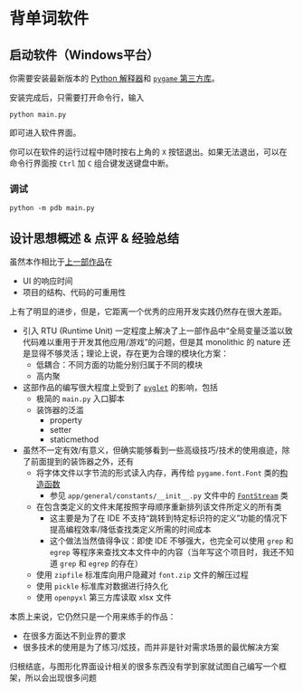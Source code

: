 # 背单词软件

## 启动软件（Windows平台）

你需要安装最新版本的 [Python 解释器](https://www.python.org/downloads/)和 [`pygame` 第三方库](https://www.pygame.org/wiki/GettingStarted#Pygame%20Installation)。

安装完成后，只需要打开命令行，输入
```
python main.py
```
即可进入软件界面。

你可以在软件的运行过程中随时按右上角的 `X` 按钮退出。如果无法退出，可以在命令行界面按 `Ctrl` 加 `C` 组合键发送键盘中断。

### 调试

```
python -m pdb main.py
```

## 设计思想概述 & 点评 & 经验总结

虽然本作相比于[上一部作品](https://github.com/wertolf/draw-card-life)在
* UI 的响应时间
* 项目的结构、代码的可重用性

上有了明显的进步，但是，它距离一个优秀的应用开发实践仍然存在很大差距。

* 引入 RTU (Runtime Unit) 一定程度上解决了上一部作品中“全局变量泛滥以致代码难以重用于开发其他应用/游戏”的问题，但是其 monolithic 的 nature 还是显得不够灵活；理论上说，存在更为合理的模块化方案：
  * 低耦合：不同方面的功能分别归属于不同的模块
  * 高内聚
* 这部作品的编写很大程度上受到了 [`pyglet`](https://github.com/pyglet/pyglet) 的影响，包括
  * 极简的 `main.py` 入口脚本
  * 装饰器的泛滥
    * property
    * setter
    * staticmethod
* 虽然不一定有效/有意义，但确实能够看到一些高级技巧/技术的使用痕迹，除了前面提到的装饰器之外，还有
  * 将字体文件以字节流的形式读入内存，再传给 `pygame.font.Font` 类的[构造函数](https://www.pygame.org/docs/ref/font.html#pygame.font.Font)
    * 参见 `app/general/constants/__init__.py` 文件中的 [`FontStream`](./app/general/constants/__init__.py#L171) 类
  * 在包含类定义的文件末尾按照字母顺序重新排列该文件所定义的所有类
    * 这主要是为了在 IDE 不支持“跳转到特定标识符的定义”功能的情况下提高编程效率/降低查找类定义所需的时间成本
    * 这个做法当然值得争议：即使 IDE 不够强大，也完全可以使用 `grep` 和 `egrep` 等程序来查找文本文件中的内容（当年写这个项目时，我还不知道 `grep` 和 `egrep` 的存在）
  * 使用 `zipfile` 标准库向用户隐藏对 `font.zip` 文件的解压过程
  * 使用 `pickle` 标准库对数据进行持久化
  * 使用 `openpyxl` 第三方库读取 xlsx 文件

本质上来说，它仍然只是一个用来练手的作品：
* 在很多方面达不到业界的要求
* 很多技术的使用是为了练习/炫技，而并非是针对需求场景的最优解决方案


归根结底，与图形化界面设计相关的很多东西没有学到家就试图自己编写一个框架，所以会出现很多问题
